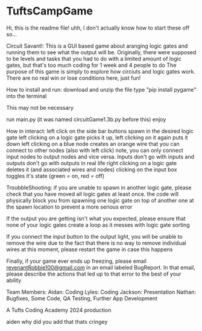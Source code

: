 # TuftsCampGame

Hi, this is the readme file!
uhh, I don't actually know how to start these off so...

Circuit Savant!:
This is a GUI based game about aranging logic gates and running them to see what the output will be.
Originally, there were supposed to be levels and tasks that you had to do with a limited amount of logic gates, but that's too much coding for 1 week and 4 people to do
The purpose of this game is simply to explore how circiuts and logic gates work. There are no real win or lose conditions here, just fun!

How to install and run:
download and unzip the file
type "pip install pygame" into the terminal

This may not be necessary 

run main.py (it was named circuitGame1.3b.py before this)
enjoy

How in interact:
left click on the side bar buttons spawn in the desired logic gate
left clicking on a logic gate picks it up, left clicking on it again puts it down
left clicking on a blue node creates an orange wire that you can connect to other nodes (also with left click)
note, you can only connect input nodes to output nodes and vice versa. Inputs don't go with inputs and outputs don't go with outputs in real life
right clicking on a logic gate deletes it (and associated wires and nodes)
clicking on the input box toggles it's state (green = on, red = off)


TroubbleShooting:
if you are unable to spawn in another logic gate, please check that you have moved all logic gates at least once.
the code will physically block you from spawning one logic gate on top of another one at the spawn location to prevent a more serious error

If the output you are getting isn't what you expected, please ensure that none of your logic gates create a loop as it messes with logic gate sorting

If you connect the input button to the output light, you will be unable to remove the wire due to the fact that there is no way to remove individual wires at this moment,
please restart the game in case this happens

Finally, if your game ever ends up freezing, please email revenantRobbie100@gmail.com in an email labeled BugReport. In that email, please describe the actions that led up
to that error to the best of your ability

Team Members:
Aidan: Coding
Lyles: Coding
Jackson: Presentation
Nathan: Bugfixes, Some Code, QA Testing, Further App Development

A Tufts Coding Academy 2024 production

aiden why did you add that thats cringey
